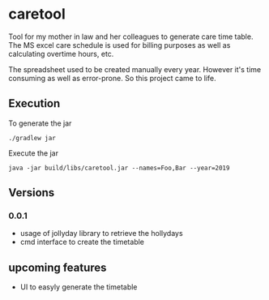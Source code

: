 # caretool
Tool for my mother in law and her colleagues to generate care time table.
The MS excel care schedule is used for billing purposes as well as calculating overtime hours, etc.

The spreadsheet used to be created manually every year. However it's time consuming as well as error-prone.
So this project came to life. 

## Execution
To generate the jar
```
./gradlew jar
```

Execute the jar
```
java -jar build/libs/caretool.jar --names=Foo,Bar --year=2019

```

## Versions
### 0.0.1
- usage of jollyday library to retrieve the hollydays
- cmd interface to create the timetable

## upcoming features
- UI to easyly generate the timetable


